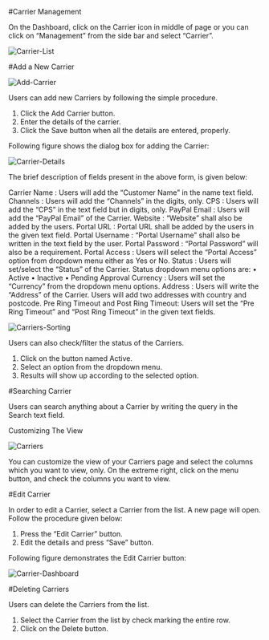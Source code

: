 #Carrier Management

On the Dashboard, click on the Carrier icon in middle of page or you can click on “Management” from the side bar and select “Carrier”.

<img src="https://raw.githubusercontent.com/digipigeon/connexcs-user-docs/master/img/carrier-list.png" alt="Carrier-List"/>

#Add a New Carrier

<img src="https://raw.githubusercontent.com/digipigeon/connexcs-user-docs/master/img/add-carriers.png" alt="Add-Carrier"/>

Users can add new Carriers by following the simple procedure.

1.	Click the Add Carrier button.
2.	Enter the details of the carrier.
3.	Click the Save button when all the details are entered, properly.

Following figure shows the dialog box for adding the Carrier:

<img src="https://raw.githubusercontent.com/digipigeon/connexcs-user-docs/master/img/carrier-details.png" alt="Carrier-Details"/>

The brief description of fields present in the above form, is given below:

Carrier Name    :	Users will add the “Customer Name” in the name text field.
Channels        :	Users will add the “Channels” in the digits, only.
CPS             :	Users will add the “CPS” in the text field but in digits, only.
PayPal Email    :	Users will add the “PayPal Email” of the Carrier.
Website         :	“Website” shall also be added by the users.
Portal URL      :	Portal URL shall be added by the users in the given text field.
Portal Username :	“Portal Username” shall also be written in the text field by the user.
Portal Password	: “Portal Password” will also be a requirement. 
Portal Access   :	Users will select the “Portal Access” option from dropdown menu either as Yes or No.
Status          : Users will set/select the “Status” of the Carrier. Status dropdown menu options are:
                  •	Active
                  •	Inactive
                  •	Pending Approval
Currency        :	Users will set the “Currency” from the dropdown menu options.
Address         :	Users will write the “Address” of the Carrier. Users will add two addresses with country and postcode.
Pre Ring Timeout and Post Ring Timeout: 	Users will set the “Pre Ring Timeout” and “Post Ring Timeout” in the given text fields.

<img src="https://raw.githubusercontent.com/digipigeon/connexcs-user-docs/master/img/carriers-sorting.png" alt="Carriers-Sorting"/>

Users can also check/filter the status of the Carriers. 

1.	Click on the button named Active.
2.	Select an option from the dropdown menu.
3.	Results will show up according to the selected option.

#Searching Carrier

Users can search anything about a Carrier by writing the query in the Search text field.

Customizing The View

<img src="https://raw.githubusercontent.com/digipigeon/connexcs-user-docs/master/img/carriers.png" alt="Carriers"/>

You can customize the view of your Carriers page and select the columns which you want to view, only.
On the extreme right, click on the menu button, and check the columns you want to view.

#Edit Carrier

In order to edit a Carrier, select a Carrier from the list. A new page will open. Follow the procedure given below:

1.	Press the “Edit Carrier” button.
2.	Edit the details and press “Save” button.

Following figure demonstrates the Edit Carrier button:


<img src="https://raw.githubusercontent.com/digipigeon/connexcs-user-docs/master/img/carrier-dashboard.png" alt="Carrier-Dashboard"/>

#Deleting Carriers

Users can delete the Carriers from the list. 

1.	Select the Carrier from the list by check marking the entire row.
2.	Click on the Delete button.









